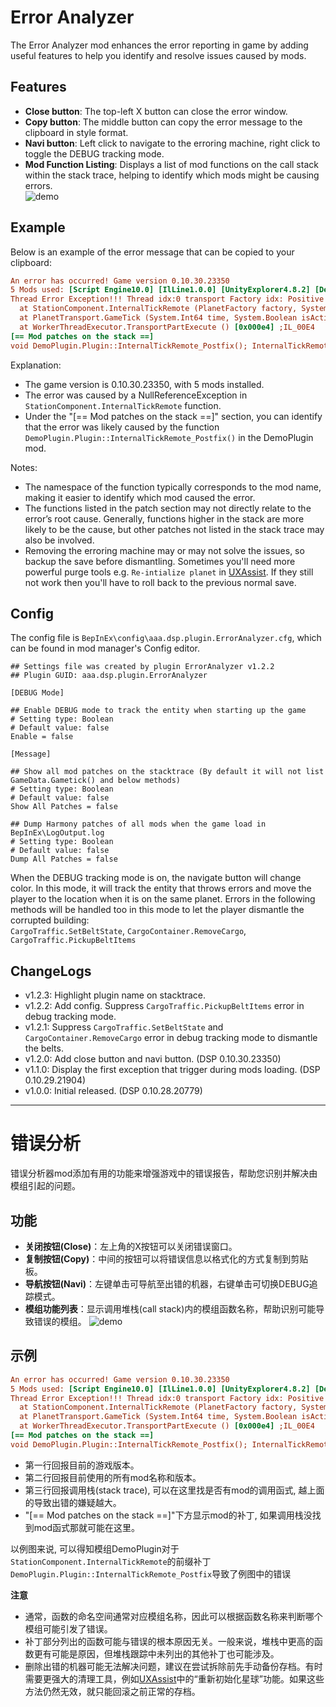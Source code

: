 # Error Analyzer

The Error Analyzer mod enhances the error reporting in game by adding useful features to help you identify and resolve issues caused by mods.

## Features
- **Close button**: The top-left X button can close the error window.
- **Copy button**: The middle button can copy the error message to the clipboard in style format.
- **Navi button**: Left click to navigate to the erroring machine, right click to toggle the DEBUG tracking mode.
- **Mod Function Listing**: Displays a list of mod functions on the call stack within the stack trace, helping to identify which mods might be causing errors.  
![demo](https://raw.githubusercontent.com/starfi5h/DSP_Mod_Support/dev/ErrorAnalyzer/img/demo2.png)   

## Example
Below is an example of the error message that can be copied to your clipboard:
```ini
An error has occurred! Game version 0.10.30.23350
5 Mods used: [Script Engine10.0] [IlLine1.0.0] [UnityExplorer4.8.2] [DemoPlugin1.0.0] [ErrorAnalyzer1.1.0] 
Thread Error Exception!!! Thread idx:0 transport Factory idx: Positive Loop System.NullReferenceException: Object reference not set to an instance of an object
  at StationComponent.InternalTickRemote (PlanetFactory factory, System.Int32 timeGene, System.Single shipSailSpeed, System.Single shipWarpSpeed, System.Int32 shipCarries, StationComponent[] gStationPool, AstroData[] astroPoses, VectorLF3& relativePos, UnityEngine.Quaternion& relativeRot, System.Boolean starmap, System.Int32[] consumeRegister) [0x02f66] ;IL_2F66 
  at PlanetTransport.GameTick (System.Int64 time, System.Boolean isActive, System.Boolean isMultithreadMode) [0x00213] ;IL_0213 
  at WorkerThreadExecutor.TransportPartExecute () [0x000e4] ;IL_00E4 
[== Mod patches on the stack ==]
void DemoPlugin.Plugin::InternalTickRemote_Postfix(); InternalTickRemote(Postfix)
```
Explanation:
- The game version is 0.10.30.23350, with 5 mods installed.  
- The error was caused by a NullReferenceException in `StationComponent.InternalTickRemote` function.
- Under the "[== Mod patches on the stack ==]" section, you can identify that the error was likely caused by the function `DemoPlugin.Plugin::InternalTickRemote_Postfix()` in the DemoPlugin mod.

Notes:
- The namespace of the function typically corresponds to the mod name, making it easier to identify which mod caused the error.
- The functions listed in the patch section may not directly relate to the error’s root cause. Generally, functions higher in the stack are more likely to be the cause, but other patches not listed in the stack trace may also be involved.
- Removing the erroring machine may or may not solve the issues, so backup the save before dismantling. Sometimes you'll need more powerful purge tools e.g. `Re-intialize planet` in [UXAssist](https://thunderstore.io/c/dyson-sphere-program/p/soarqin/UXAssist/). If they still not work then you'll have to roll back to the previous normal save.  


## Config
The config file is `BepInEx\config\aaa.dsp.plugin.ErrorAnalyzer.cfg`, which can be found in mod manager's Config editor.  
```
## Settings file was created by plugin ErrorAnalyzer v1.2.2
## Plugin GUID: aaa.dsp.plugin.ErrorAnalyzer

[DEBUG Mode]

## Enable DEBUG mode to track the entity when starting up the game
# Setting type: Boolean
# Default value: false
Enable = false

[Message]

## Show all mod patches on the stacktrace (By default it will not list GameData.Gametick() and below methods)
# Setting type: Boolean
# Default value: false
Show All Patches = false

## Dump Harmony patches of all mods when the game load in BepInEx\LogOutput.log
# Setting type: Boolean
# Default value: false
Dump All Patches = false
```
When the DEBUG tracking mode is on, the navigate button will change color. In this mode, it will track the entity that throws errors and move the player to the location when it is on the same planet. Errors in the following methods will be handled too in this mode to let the player dismantle the corrupted building:  
`CargoTraffic.SetBeltState`, `CargoContainer.RemoveCargo`, `CargoTraffic.PickupBeltItems`  


## ChangeLogs
- v1.2.3: Highlight plugin name on stacktrace.  
- v1.2.2: Add config. Suppress `CargoTraffic.PickupBeltItems` error in debug tracking mode.  
- v1.2.1: Suppress `CargoTraffic.SetBeltState` and `CargoContainer.RemoveCargo` error in debug tracking mode to dismantle the belts.  
- v1.2.0: Add close button and navi button. (DSP 0.10.30.23350)  
- v1.1.0: Display the first exception that trigger during mods loading. (DSP 0.10.29.21904)  
- v1.0.0: Initial released. (DSP 0.10.28.20779)  

----

# 错误分析

错误分析器mod添加有用的功能来增强游戏中的错误报告，帮助您识别并解决由模组引起的问题。

## 功能
- **关闭按钮(Close)**：左上角的X按钮可以关闭错误窗口。
- **复制按钮(Copy)**：中间的按钮可以将错误信息以格式化的方式复制到剪贴板。
- **导航按钮(Navi)**：左键单击可导航至出错的机器，右键单击可切换DEBUG追踪模式。
- **模组功能列表**：显示调用堆栈(call stack)内的模组函数名称，帮助识别可能导致错误的模组。
![demo](https://raw.githubusercontent.com/starfi5h/DSP_Mod_Support/dev/ErrorAnalyzer/img/demo2.png)  

## 示例
```ini
An error has occurred! Game version 0.10.30.23350
5 Mods used: [Script Engine10.0] [IlLine1.0.0] [UnityExplorer4.8.2] [DemoPlugin1.0.0] [ErrorAnalyzer1.1.0] 
Thread Error Exception!!! Thread idx:0 transport Factory idx: Positive Loop System.NullReferenceException: Object reference not set to an instance of an object
  at StationComponent.InternalTickRemote (PlanetFactory factory, System.Int32 timeGene, System.Single shipSailSpeed, System.Single shipWarpSpeed, System.Int32 shipCarries, StationComponent[] gStationPool, AstroData[] astroPoses, VectorLF3& relativePos, UnityEngine.Quaternion& relativeRot, System.Boolean starmap, System.Int32[] consumeRegister) [0x02f66] ;IL_2F66 
  at PlanetTransport.GameTick (System.Int64 time, System.Boolean isActive, System.Boolean isMultithreadMode) [0x00213] ;IL_0213 
  at WorkerThreadExecutor.TransportPartExecute () [0x000e4] ;IL_00E4 
[== Mod patches on the stack ==]
void DemoPlugin.Plugin::InternalTickRemote_Postfix(); InternalTickRemote(Postfix)
```
- 第一行回报目前的游戏版本。  
- 第二行回报目前使用的所有mod名称和版本。  
- 第三行回报调用栈(stack trace), 可以在这里找是否有mod的调用函式, 越上面的导致出错的嫌疑越大。  
- "[== Mod patches on the stack ==]"下方显示mod的补丁, 如果调用栈没找到mod函式那就可能在这里。  


以例图来说, 可以得知模组DemoPlugin对于`StationComponent.InternalTickRemote`的前缀补丁`DemoPlugin.Plugin::InternalTickRemote_Postfix`导致了例图中的错误  

**注意**
- 通常，函数的命名空间通常对应模组名称，因此可以根据函数名称来判断哪个模组可能引发了错误。
- 补丁部分列出的函数可能与错误的根本原因无关。一般来说，堆栈中更高的函数更有可能是原因，但堆栈跟踪中未列出的其他补丁也可能涉及。
- 删除出错的机器可能无法解决问题，建议在尝试拆除前先手动备份存档。有时需要更强大的清理工具，例如[UXAssist](https://thunderstore.io/c/dyson-sphere-program/p/soarqin/UXAssist/)中的“重新初始化星球”功能。如果这些方法仍然无效，就只能回滚之前正常的存档。